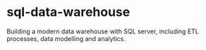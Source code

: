 # sql-data-warehouse
Building a modern data warehouse with SQL server, including ETL processes, data modelling and analytics.
